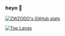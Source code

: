 ### heyo 👋

[![ZWZODO's GitHub stats](https://github-readme-stats-lake-iota-39.vercel.app//api?username=ZWZODO&show_icons=true&theme=radical&count_private=true)](https://github.com/anuraghazra/github-readme-stats)


[![Top Langs](https://github-readme-stats.vercel.app/api/top-langs/?username=3chospirits&layout=compact&theme=radical&count_private=true)](https://github.com/anuraghazra/github-readme-stats)

